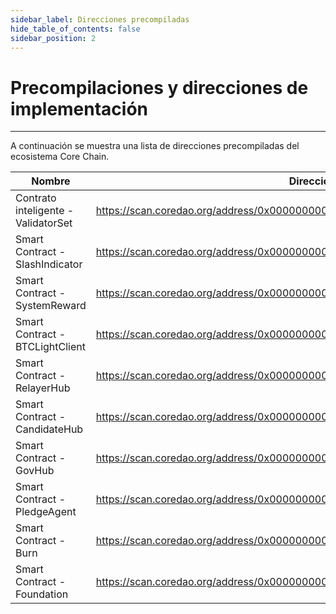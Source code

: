 ```yaml
---
sidebar_label: Direcciones precompiladas
hide_table_of_contents: false
sidebar_position: 2
---
```


# Precompilaciones y direcciones de implementación

---

A continuación se muestra una lista de direcciones precompiladas del ecosistema Core Chain.

| **Nombre**                          | **Direccion**                                                                                                               |
| ----------------------------------- | --------------------------------------------------------------------------------------------------------------------------- |
| Contrato inteligente - ValidatorSet | https://scan.coredao.org/address/0x0000000000000000000000000000000000001000 |
| Smart Contract - SlashIndicator     | https://scan.coredao.org/address/0x0000000000000000000000000000000000001001 |
| Smart Contract - SystemReward       | https://scan.coredao.org/address/0x0000000000000000000000000000000000001002 |
| Smart Contract - BTCLightClient     | https://scan.coredao.org/address/0x0000000000000000000000000000000000001003 |
| Smart Contract - RelayerHub         | https://scan.coredao.org/address/0x0000000000000000000000000000000000001004 |
| Smart Contract - CandidateHub       | https://scan.coredao.org/address/0x0000000000000000000000000000000000001005 |
| Smart Contract - GovHub             | https://scan.coredao.org/address/0x0000000000000000000000000000000000001006 |
| Smart Contract - PledgeAgent        | https://scan.coredao.org/address/0x0000000000000000000000000000000000001007 |
| Smart Contract - Burn               | https://scan.coredao.org/address/0x0000000000000000000000000000000000001008 |
| Smart Contract - Foundation         | https://scan.coredao.org/address/0x0000000000000000000000000000000000001009 |
